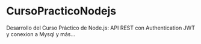 # CursoPracticoNodejs
Desarrollo del Curso Práctico de Node.js: API REST con Authentication JWT y conexion a Mysql y más...
